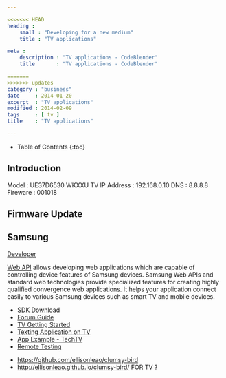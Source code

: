 ```yaml
---

<<<<<<< HEAD
heading :
    small : "Developing for a new medium"
    title : "TV applications"

meta :
    description : "TV applications - CodeBlender"
    title       : "TV applications - CodeBlender"

=======
>>>>>>> updates
category : "business"
date     : 2014-01-20
excerpt  : "TV applications"
modified : 2014-02-09
tags     : [ tv ]
title    : "TV applications"

---
```


* Table of Contents
{:toc}

## Introduction

Model         : UE37D6530 WKXXU
TV IP Address : 192.168.0.10
DNS           : 8.8.8.8
Fireware      : 001018

## Firmware Update

## Samsung

[Developer][]

[Web API][] allows developing web applications which are capable of controlling
device features of Samsung devices. Samsung Web APIs and standard web technologies provide specialized features for creating highly qualified convergence web applications. It helps your application connect easily to various Samsung devices such as smart TV and mobile devices.

* [SDK Download][]
* [Forum Guide][]
* [TV Getting Started][]
* [Texting Application on TV][]
* [App Example - TechTV][]
* [Remote Testing][]

[Developer]:http://developer.samsung.com/
[Web API]:http://developer.samsung.com/samsung-web-api
[Forum Guide]:http://www.samsungdforum.com/guide/
[Texting Application on TV]:http://www.samsungdforum.com/Guide/art00013/index.html
[TV Getting Started]:http://www.samsungdforum.com/Support/BeginningforSmartTV
[SDK Download]:http://www.samsungdforum.com/Devtools/Sdkdownload
[App Example - TechTV]:https://github.com/kimptoc/BritishTechTVBasic/
[Remote Testing]:https://rts.samsungdforum.com/

- https://github.com/ellisonleao/clumsy-bird
- http://ellisonleao.github.io/clumsy-bird/ FOR TV ?
